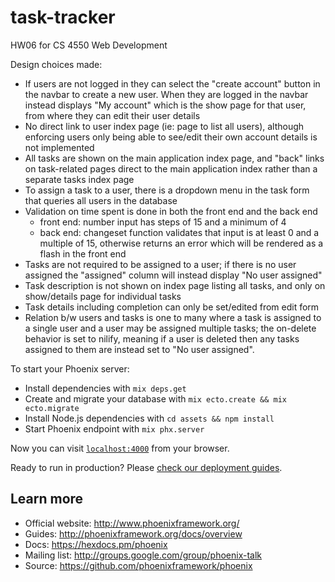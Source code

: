 # task-tracker

HW06 for CS 4550 Web Development

Design choices made:

* If users are not logged in they can select the "create account" button in the navbar to create a new user. When they are logged in the navbar instead displays "My account" which is the show page for that user, from where they can edit their user details
* No direct link to user index page (ie: page to list all users), although enforcing users only being able to see/edit their own account details is not implemented
* All tasks are shown on the main application index page, and "back" links on task-related pages direct to the main application index rather than a separate tasks index page
* To assign a task to a user, there is a dropdown menu in the task form that queries all users in the database
* Validation on time spent is done in both the front end and the back end
    * front end: number input has steps of 15 and a minimum of 4
    * back end: changeset function validates that input is at least 0 and a multiple of 15, otherwise returns an error which will be rendered as a flash in the front end
* Tasks are not required to be assigned to a user; if there is no user assigned the "assigned" column will instead display "No user assigned"
* Task description is not shown on index page listing all tasks, and only on show/details page for individual tasks
* Task details including completion can only be set/edited from edit form
* Relation b/w users and tasks is one to many where a task is assigned to a single user and a user may be assigned multiple tasks; the on-delete behavior is set to nilify, meaning if a user is deleted then any tasks assigned to them are instead set to "No user assigned". 

To start your Phoenix server:

  * Install dependencies with `mix deps.get`
  * Create and migrate your database with `mix ecto.create && mix ecto.migrate`
  * Install Node.js dependencies with `cd assets && npm install`
  * Start Phoenix endpoint with `mix phx.server`

Now you can visit [`localhost:4000`](http://localhost:4000) from your browser.

Ready to run in production? Please [check our deployment guides](http://www.phoenixframework.org/docs/deployment).

## Learn more

  * Official website: http://www.phoenixframework.org/
  * Guides: http://phoenixframework.org/docs/overview
  * Docs: https://hexdocs.pm/phoenix
  * Mailing list: http://groups.google.com/group/phoenix-talk
  * Source: https://github.com/phoenixframework/phoenix
